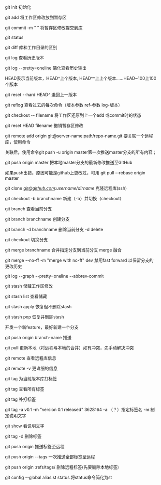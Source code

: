 git init	初始化

git add	将工作区修改放到暂存区

git commit -m “ ” 将暂存区修改提交到库

git status

git diff	库和工作目录的区别

git log	查看历史版本

git log --pretty=oneline 简化查看历史输出

HEAD表示当前版本，HEAD^上个版本, HEAD^^上上个版本......HEAD~100上100个版本

git reset --hard HEAD^	退回上一版本

git reflog	查看过去的每次命令（版本参数 ref-参数  log-版本）

git checkout -- filename	将工作区还原到上一个add 或commit时的状态

git reset HEAD filename	撤销暂存区修改

git remote add origin git@server-name:path/repo-name.git	要关联一个远程库，使用命令

关联后，使用命令git push -u origin master第一次推送master分支的所有内容；



git push origin master	把本地master分支的最新修改推送至GitHub

如果push出错，原因可能是github上更改过，可用 git pull --rebase origin master

git clone *git@github.com:username/dirname*   克隆远程库(ssh)

git checkout -b branchname	新建（-b）并切换（checkout）

git branch	查看当前分支

git branch branchname	创建分支

git branch -d branchname	删除当前分支 -d delete

git checkout	切换分支

git merge branchname	合并指定分支到当前分支 merge 融合

git merge --no-ff -m "merge with no-ff" dev 禁用fast forward 以保留分支的更改历史

git log --graph --pretty=oneline --abbrev-commit

git stash 储藏工作区修改

git stash list 查看储藏

git stash apply 恢复但不删除stash

git stash pop 恢复并删除stash

开发一个新feature，最好新建一个分支

git push origin branch-name 推送

git pull 更新本地（将远程与本地的合并）如有冲突，先手动解决冲突

git remote 查看远程库信息

git remote -v 更详细的信息

git tag <name> 为当前版本库打标签

git tag 查看所有标签

git tag <tagname> <commit id> 补打标签

git tag -a v0.1 -m "version 0.1 released" 3628164		-a （？）指定标签名 -m 制定说明文字

git show <tagname> 看说明文字

git tag -d <tagname> 删除标签

git push origin <tagname> 推送标签至远程

git push origin --tags 一次推送全部标签至远程

git push origin :refs/tags/<tagname> 删除远程标签(先要删除本地标签)

git config --global alias.st status 将status命令简化为st


